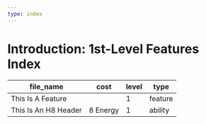 ```yaml
---
type: index
---
```


# Introduction: 1st-Level Features Index

| file_name            | cost     | level | type    |
| -------------------- | -------- | ----- | ------- |
| This Is A Feature    |          | 1     | feature |
| This Is An H8 Header | 8 Energy | 1     | ability |
